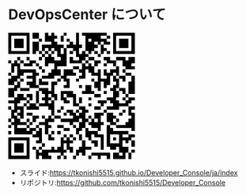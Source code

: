 # DevOpsCenter について

![qrcode](contents/ja/images/QRCode.png)

- スライド:https://tkonishi5515.github.io/Developer_Console/ja/index
- リポジトリ:https://github.com/tkonishi5515/Developer_Console
